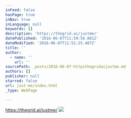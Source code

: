 ```yaml
---
inFeed: false
hasPage: true
inNav: true
inLanguage: null
keywords: []
description: 'https://thegrid.ai/justme/'
datePublished: '2016-06-07T11:59:56.861Z'
dateModified: '2016-06-07T11:51:25.487Z'
title: ''
author:
  - name: ''
    url: ''
sourcePath: _posts/2016-06-07-httpsthegridaijustme.md
authors: []
publisher: null
starred: false
url: just-me/index.html
_type: WebPage

---
```

https://thegrid.ai/justme/
![](https://the-grid-user-content.s3-us-west-2.amazonaws.com/451582b7-8df2-417e-bf06-72f23580353d.png)